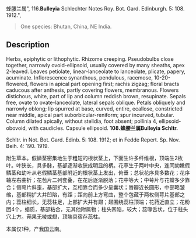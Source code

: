蜂腰兰属",
116.**Bulleyia** Schlechter Notes Roy. Bot. Gard. Edinburgh. 5: 108. 1912.",

> One species: Bhutan, China, NE India.

## Description
Herbs, epiphytic or lithophytic. Rhizome creeping. Pseudobulbs close together, narrowly ovoid-ellipsoid, usually covered by many sheaths, apex 2-leaved. Leaves petiolate, linear-lanceolate to lanceolate, plicate, papery, acuminate. Inflorescence synanthous, pendulous, racemose, 10-20-flowered, flowers in apical part opening first; rachis zigzag; floral bracts caducous after anthesis, partly covering flowers, membranous. Flowers distichous, white, part of lip and column reddish brown, resupinate. Sepals free, ovate to ovate-lanceolate, lateral sepals oblique. Petals obliquely and narrowly oblong; lip spurred at base, curved, entire, ecallose, constricted near middle, apical part suborbicular-reniform; spur incurved, tubular. Column dilated apically, without stelidia, foot absent; pollinia 4, ellipsoid-obovoid, with caudicles. Capsule ellipsoid.
**108.蜂腰兰属Bulleyia Schltr.**

Schltr. in Not. Bot. Gard. Edinb. 5: 108. 1912; et in Fedde Repert. Sp. Nov. Beih. 4: 190. 1919.

附生草本。假鳞茎密集地生于粗短的根状茎上，下面生许多纤维根，顶端生2枚叶。叶狭长，具多脉，基部逐渐收狭成明显的柄。花葶生于两叶中央，连同幼嫩假鳞茎和幼叶从老假鳞茎基部附近的根状茎上发出，俯垂；总状花序具多数花；花序轴左右曲折；花苞片二列套叠，在花后逐渐脱落；花中等大；中萼片与花瓣多少靠合；侧萼片斜歪，基部扩大，互相靠合而多少呈囊状；唇瓣近长圆形，中部略皱缩，基部稍扩大并凹陷，有距；距向前上方弯曲，整个包藏于两枚侧萼片基部之内；蕊柱细长，无蕊柱足，上部扩大并有翅；翅围绕蕊柱顶端；花药近直立；花粉团4个，蜡质，基部粘合，无其他附属物；柱头凹陷，较大；蕊喙舌状，位于柱头穴上方。蒴果无棱或翅，顶端具宿存蕊柱。

本属仅1种，产我国云南。
